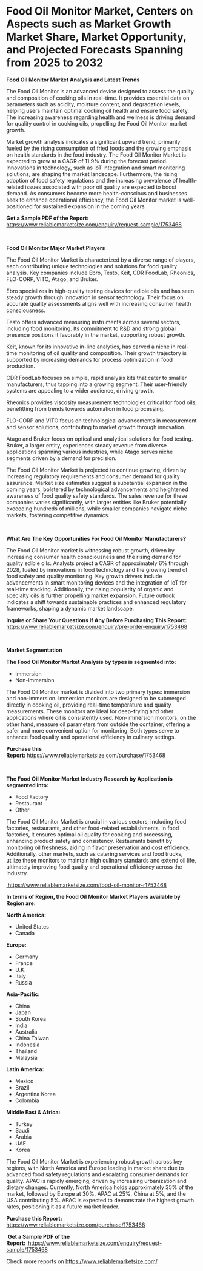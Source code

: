 <p><h1>Food Oil Monitor Market, Centers on Aspects such as Market Growth Market Share, Market Opportunity, and Projected Forecasts Spanning from 2025 to 2032</h1></p><p><strong>Food Oil Monitor Market Analysis and Latest Trends</strong></p>
<p><p>The Food Oil Monitor is an advanced device designed to assess the quality and composition of cooking oils in real-time. It provides essential data on parameters such as acidity, moisture content, and degradation levels, helping users maintain optimal cooking oil health and ensure food safety. The increasing awareness regarding health and wellness is driving demand for quality control in cooking oils, propelling the Food Oil Monitor market growth.</p><p>Market growth analysis indicates a significant upward trend, primarily fueled by the rising consumption of fried foods and the growing emphasis on health standards in the food industry. The Food Oil Monitor Market is expected to grow at a CAGR of 11.9% during the forecast period. Innovations in technology, such as IoT integration and smart monitoring solutions, are shaping the market landscape. Furthermore, the rising adoption of food safety regulations and the increasing prevalence of health-related issues associated with poor oil quality are expected to boost demand. As consumers become more health-conscious and businesses seek to enhance operational efficiency, the Food Oil Monitor market is well-positioned for sustained expansion in the coming years.</p></p>
<p><strong>Get a Sample PDF of the Report:&nbsp;</strong> <a href="https://www.reliablemarketsize.com/enquiry/request-sample/1753468?utm_campaign=2442&utm_medium=2&utm_source=Github&utm_content=ia&utm_term=10042025&utm_id=food-oil-monitor">https://www.reliablemarketsize.com/enquiry/request-sample/1753468</a></p>
<p>&nbsp;</p>
<p><strong>Food Oil Monitor Major Market Players</strong></p>
<p><p>The Food Oil Monitor Market is characterized by a diverse range of players, each contributing unique technologies and solutions for food quality analysis. Key companies include Ebro, Testo, Keit, CDR FoodLab, Rheonics, FLO-CORP, VITO, Atago, and Bruker.</p><p>Ebro specializes in high-quality testing devices for edible oils and has seen steady growth through innovation in sensor technology. Their focus on accurate quality assessments aligns well with increasing consumer health consciousness.</p><p>Testo offers advanced measuring instruments across several sectors, including food monitoring. Its commitment to R&D and strong global presence positions it favorably in the market, supporting robust growth.</p><p>Keit, known for its innovative in-line analytics, has carved a niche in real-time monitoring of oil quality and composition. Their growth trajectory is supported by increasing demands for process optimization in food production.</p><p>CDR FoodLab focuses on simple, rapid analysis kits that cater to smaller manufacturers, thus tapping into a growing segment. Their user-friendly systems are appealing to a wider audience, driving growth.</p><p>Rheonics provides viscosity measurement technologies critical for food oils, benefitting from trends towards automation in food processing.</p><p>FLO-CORP and VITO focus on technological advancements in measurement and sensor solutions, contributing to market growth through innovation.</p><p>Atago and Bruker focus on optical and analytical solutions for food testing. Bruker, a larger entity, experiences steady revenue from diverse applications spanning various industries, while Atago serves niche segments driven by a demand for precision.</p><p>The Food Oil Monitor Market is projected to continue growing, driven by increasing regulatory requirements and consumer demand for quality assurance. Market size estimates suggest a substantial expansion in the coming years, bolstered by technological advancements and heightened awareness of food quality safety standards. The sales revenue for these companies varies significantly, with larger entities like Bruker potentially exceeding hundreds of millions, while smaller companies navigate niche markets, fostering competitive dynamics.</p></p>
<p>&nbsp;</p>
<p><strong>What Are The Key Opportunities For Food Oil Monitor Manufacturers?</strong></p>
<p><p>The Food Oil Monitor market is witnessing robust growth, driven by increasing consumer health consciousness and the rising demand for quality edible oils. Analysts project a CAGR of approximately 6% through 2028, fueled by innovations in food technology and the growing trend of food safety and quality monitoring. Key growth drivers include advancements in smart monitoring devices and the integration of IoT for real-time tracking. Additionally, the rising popularity of organic and specialty oils is further propelling market expansion. Future outlook indicates a shift towards sustainable practices and enhanced regulatory frameworks, shaping a dynamic market landscape.</p></p>
<p><strong>Inquire or Share Your Questions If Any Before Purchasing This Report:</strong> <a href="https://www.reliablemarketsize.com/enquiry/pre-order-enquiry/1753468?utm_campaign=2442&utm_medium=2&utm_source=Github&utm_content=ia&utm_term=10042025&utm_id=food-oil-monitor">https://www.reliablemarketsize.com/enquiry/pre-order-enquiry/1753468</a></p>
<p>&nbsp;</p>
<p><strong>Market Segmentation</strong></p>
<p><strong>The Food Oil Monitor Market Analysis by types is segmented into:</strong></p>
<p><ul><li>Immersion</li><li>Non-immersion</li></ul></p>
<p><p>The Food Oil Monitor market is divided into two primary types: immersion and non-immersion. Immersion monitors are designed to be submerged directly in cooking oil, providing real-time temperature and quality measurements. These monitors are ideal for deep-frying and other applications where oil is consistently used. Non-immersion monitors, on the other hand, measure oil parameters from outside the container, offering a safer and more convenient option for monitoring. Both types serve to enhance food quality and operational efficiency in culinary settings.</p></p>
<p><strong>Purchase this Report:&nbsp;</strong><a href="https://www.reliablemarketsize.com/purchase/1753468?utm_campaign=2442&utm_medium=2&utm_source=Github&utm_content=ia&utm_term=10042025&utm_id=food-oil-monitor">https://www.reliablemarketsize.com/purchase/1753468</a></p>
<p>&nbsp;</p>
<p><strong>The Food Oil Monitor Market Industry Research by Application is segmented into:</strong></p>
<p><ul><li>Food Factory</li><li>Restaurant</li><li>Other</li></ul></p>
<p><p>The Food Oil Monitor Market is crucial in various sectors, including food factories, restaurants, and other food-related establishments. In food factories, it ensures optimal oil quality for cooking and processing, enhancing product safety and consistency. Restaurants benefit by monitoring oil freshness, aiding in flavor preservation and cost efficiency. Additionally, other markets, such as catering services and food trucks, utilize these monitors to maintain high culinary standards and extend oil life, ultimately improving food quality and operational efficiency across the industry.</p></p>
<p><a href="https://www.reliablemarketsize.com/food-oil-monitor-r1753468?utm_campaign=2442&utm_medium=2&utm_source=Github&utm_content=ia&utm_term=10042025&utm_id=food-oil-monitor">&nbsp;https://www.reliablemarketsize.com/food-oil-monitor-r1753468</a></p>
<p><strong>In terms of Region, the Food Oil Monitor Market Players available by Region are:</strong></p>
<p>
    <p> <strong> North America: </strong>
        <ul>
            <li>United States</li>
            <li>Canada</li>
        </ul>
        </p> 
    <p> <strong> Europe: </strong>
        <ul>
            <li>Germany</li>
            <li>France</li>
            <li>U.K.</li>
            <li>Italy</li>
            <li>Russia</li>
        </ul>
        </p> 
    <p> <strong> Asia-Pacific: </strong>
        <ul>
            <li>China</li>
            <li>Japan</li>
            <li>South Korea</li>
            <li>India</li>
            <li>Australia</li>
            <li>China Taiwan</li>
            <li>Indonesia</li>
            <li>Thailand</li>
            <li>Malaysia</li>
        </ul>
        </p> 
    <p> <strong> Latin America: </strong>
        <ul>
            <li>Mexico</li>
            <li>Brazil</li>
            <li>Argentina Korea</li>
            <li>Colombia</li>
        </ul>
        </p> 
    <p> <strong> Middle East & Africa: </strong>
        <ul>
            <li>Turkey</li>
            <li>Saudi</li>
            <li>Arabia</li>
            <li>UAE</li>
            <li>Korea</li>
        </ul>
    </p>
    </p>
<p><p>The Food Oil Monitor Market is experiencing robust growth across key regions, with North America and Europe leading in market share due to advanced food safety regulations and escalating consumer demands for quality. APAC is rapidly emerging, driven by increasing urbanization and dietary changes. Currently, North America holds approximately 35% of the market, followed by Europe at 30%, APAC at 25%, China at 5%, and the USA contributing 5%. APAC is expected to demonstrate the highest growth rates, positioning it as a future market leader.</p></p>
<p><strong>Purchase this Report: </strong><a href="https://www.reliablemarketsize.com/purchase/1753468?utm_campaign=2442&utm_medium=2&utm_source=Github&utm_content=ia&utm_term=10042025&utm_id=food-oil-monitor">https://www.reliablemarketsize.com/purchase/1753468</a></p>
<p>&nbsp;<strong>Get a Sample PDF of the Report:&nbsp;&nbsp;</strong><a href="https://www.reliablemarketsize.com/enquiry/request-sample/1753468?utm_campaign=2442&utm_medium=2&utm_source=Github&utm_content=ia&utm_term=10042025&utm_id=food-oil-monitor">https://www.reliablemarketsize.com/enquiry/request-sample/1753468</a></p>
<p><strong></strong></p>
<p>Check more reports on <a href="https://www.reliablemarketsize.com/?utm_campaign=2442&utm_medium=2&utm_source=Github&utm_content=ia&utm_term=10042025&utm_id=food-oil-monitor">https://www.reliablemarketsize.com/</a></p>